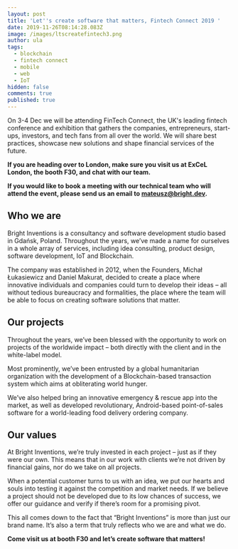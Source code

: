 ```yaml
---
layout: post
title: 'Let''s create software that matters, Fintech Connect 2019 '
date: 2019-11-26T08:14:28.083Z
image: /images/ltscreatefintech3.png
author: ula
tags:
  - blockchain
  - fintech connect
  - mobile
  - web
  - IoT
hidden: false
comments: true
published: true
---
```

On 3-4 Dec we will be attending FinTech Connect, the UK's leading fintech conference and exhibition that gathers the companies, entrepreneurs, start-ups, investors, and tech fans from all over the world. We will share best practices, showcase new solutions and shape financial services of the future. 

**If you are heading over to London, make sure you visit us at ExCeL London, the booth F30, and chat with our team.** 

**If you would like to book a meeting with our technical team who will attend the event, please send us an email to mateusz@bright.dev.** 

## **Who we are** 

Bright Inventions is a consultancy and software development studio based in Gdańsk, Poland. Throughout the years, we’ve made a name for ourselves in a whole array of services, including idea consulting, product design, software development, IoT and Blockchain.

The company was established in 2012, when the Founders, Michał Łukasiewicz and Daniel Makurat, decided to create a place where innovative individuals and companies could turn to develop their  ideas – all without tedious bureaucracy and formalities, the place where the team will be able to focus on creating software solutions that matter. 

## **Our projects**

Throughout the years, we’ve been blessed with the opportunity to work on projects of the worldwide impact – both directly with the client and in the white-label model. 

Most prominently, we’ve been entrusted by a global humanitarian organization with the development of a Blockchain-based transaction system which aims at obliterating world hunger. 

We’ve also helped bring an innovative emergency & rescue app into the market, as well as developed revolutionary, Android-based point-of-sales software for a world-leading food delivery ordering company.

## Our values

At Bright Inventions, we’re truly invested in each project – just as if they were our own. This means that in our work with clients we’re not driven by financial gains, nor do we take on all projects.

When a potential customer turns to us with an idea, we put our hearts and souls into testing it against the competition and market needs. If we believe a project should not be developed due to its low chances of success, we offer our guidance and verify if there’s room for a promising pivot.

This all comes down to the fact that “Bright Inventions” is more than just our brand name. It’s also a term that truly reflects who we are and what we do.

**Come visit us at booth F30 and let’s create software that matters!**
